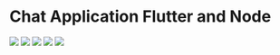# Chat Application Flutter and Node

![](https://github.com/IsaacBenavides/chat/blob/main/images/IMG_0409.PNG)
![](https://github.com/IsaacBenavides/chat/blob/main/images/IMG_0410.PNG)
![](https://github.com/IsaacBenavides/chat/blob/main/images/IMG_0411.PNG)
![](https://github.com/IsaacBenavides/chat/blob/main/images/IMG_0412.PNG)
![](https://github.com/IsaacBenavides/chat/blob/main/images/IMG_0413.PNG)
